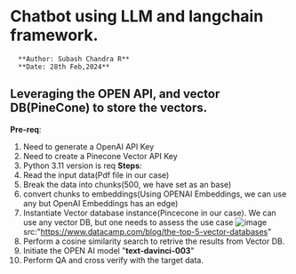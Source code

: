 # Chatbot using LLM and langchain framework.
      **Author: Subash Chandra R**
      **Date: 28th Feb,2024**
## Leveraging the OPEN API, and vector DB(PineCone) to store the vectors.
**Pre-req**:
  1) Need to generate a OpenAI API Key
  2) Need to create a Pinecone Vector API Key
  3) Python 3.11 version is req
**Steps**:
  1) Read the input data(Pdf file in our case)
  2) Break the data into chunks(500, we have set as an base)
  3) convert chunks to embeddings(Using OPENAI Embeddings, we can use any but OpenAI Embeddings has an edge)
  4) Instantiate Vector database instance(Pincecone in our case). We can use any vector DB, but one needs to assess the use case
       ![image](https://github.com/subashchandra84/chatbot/assets/43601110/1f981b4f-8f5e-461a-bef6-b695c30cc614)
                                       src:"https://www.datacamp.com/blog/the-top-5-vector-databases"
  6) Perform a cosine similarity search to retrive the results from Vector DB.
  7) Initiate the OPEN AI model "**text-davinci-003**"
  8) Perform QA and cross verify with the target data.
